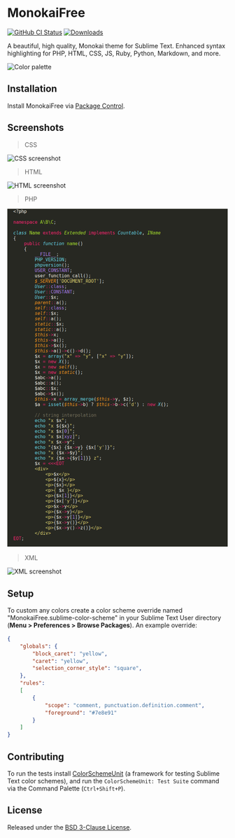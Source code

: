 # MonokaiFree

<p>
    <a href="https://github.com/gerardroche/sublime-monokai-free/actions/workflows/ci.yml"><img alt="GitHub CI Status" src="https://github.com/gerardroche/sublime-monokai-free/actions/workflows/ci.yml/badge.svg?branch=master"></a>
    <a href="https://packagecontrol.io/packages/MonokaiFree"><img alt="Downloads" src="https://img.shields.io/packagecontrol/dt/MonokaiFree.svg"></a>
</p>

A beautiful, high quality, Monokai theme for Sublime Text. Enhanced syntax highlighting for PHP, HTML, CSS, JS, Ruby, Python, Markdown, and more.

![Color palette](palette.png)

## Installation

Install MonokaiFree via [Package Control](https://packagecontrol.io/packages/MonokaiFree).

## Screenshots

> CSS

![CSS screenshot](screenshot-css.png)

> HTML

![HTML screenshot](screenshot-html.png)

> PHP

![PHP screenshot](screenshot-php.png)

> XML

![XML screenshot](screenshot-xml.png)

## Setup

To custom any colors create a color scheme override named "MonokaiFree.sublime-color-scheme" in your Sublime Text User directory (**Menu > Preferences > Browse Packages**). An example override:

```json
{
    "globals": {
        "block_caret": "yellow",
        "caret": "yellow",
        "selection_corner_style": "square",
    },
    "rules":
    [
        {
            "scope": "comment, punctuation.definition.comment",
            "foreground": "#7e8e91"
        }
    ]
}
```

## Contributing

To run the tests install [ColorSchemeUnit][] (a framework for testing Sublime Text color schemes), and run the `ColorSchemeUnit: Test Suite` command via the Command Palette (`Ctrl+Shift+P`).

## License

Released under the [BSD 3-Clause License](LICENSE).

[ColorSchemeUnit]: https://github.com/gerardroche/sublime-color-scheme-unit
